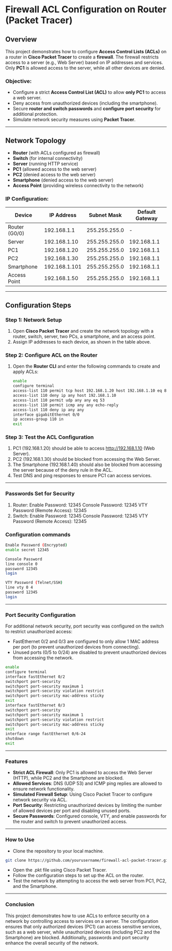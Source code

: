 # Firewall ACL Configuration on Router (Packet Tracer)

## Overview
This project demonstrates how to configure **Access Control Lists (ACLs)** on a router in **Cisco Packet Tracer** to create a **firewall**. The firewall restricts access to a server (e.g., Web Server) based on IP addresses and services. Only **PC1** is allowed access to the server, while all other devices are denied.

### Objective:
- Configure a strict **Access Control List (ACL)** to allow **only PC1** to access a web server.
- Deny access from unauthorized devices (including the smartphone).
- Secure **router and switch passwords** and **configure port security** for additional protection.
- Simulate network security measures using **Packet Tracer**.

---

## **Network Topology**

- **Router** (with ACLs configured as firewall)
- **Switch** (for internal connectivity)
- **Server** (running HTTP service)
- **PC1** (allowed access to the web server)
- **PC2** (denied access to the web server)
- **Smartphone** (denied access to the web server)
- **Access Point** (providing wireless connectivity to the network)

### IP Configuration:
| Device         | IP Address      | Subnet Mask      | Default Gateway  |
|----------------|-----------------|------------------|------------------|
| Router (G0/0)  | 192.168.1.1     | 255.255.255.0    | -                |
| Server         | 192.168.1.10    | 255.255.255.0    | 192.168.1.1     |
| PC1            | 192.168.1.20    | 255.255.255.0    | 192.168.1.1     |
| PC2            | 192.168.1.30    | 255.255.255.0    | 192.168.1.1     |
| Smartphone     | 192.168.1.101    | 255.255.255.0    | 192.168.1.1     |
| Access Point   | 192.168.1.50    | 255.255.255.0    | 192.168.1.1     |

---

## **Configuration Steps**

### Step 1: **Network Setup**
1. Open **Cisco Packet Tracer** and create the network topology with a router, switch, server, two PCs, a smartphone, and an access point.
2. Assign IP addresses to each device, as shown in the table above.

### Step 2: **Configure ACL on the Router**
1. Open the **Router CLI** and enter the following commands to create and apply ACLs:
   ```bash
   enable
   configure terminal
   access-list 110 permit tcp host 192.168.1.20 host 192.168.1.10 eq 80
   access-list 110 deny ip any host 192.168.1.10
   access-list 110 permit udp any any eq 53
   access-list 110 permit icmp any any echo-reply
   access-list 110 deny ip any any
   interface gigabitEthernet 0/0
   ip access-group 110 in
   exit
   
### Step 3: **Test the ACL Configuration**
1. PC1 (192.168.1.20) should be able to access http://192.168.1.10 (Web Server).
2. PC2 (192.168.1.30) should be blocked from accessing the Web Server.
3. The Smartphone (192.168.1.40) should also be blocked from accessing the server because of the deny rule in the ACL.
4. Test DNS and ping responses to ensure PC1 can access services.
---
### Passwords Set for Security
1. Router:
Enable Password: 12345
Console Password: 12345
VTY Password (Remote Access): 12345
2. Switch:
Enable Password: 12345
Console Password: 12345
VTY Password (Remote Access): 12345

### **Configuration commands**
  ```bash
  Enable Password (Encrypted)
  enable secret 12345

  Console Password
  line console 0
  password 12345
  login

  VTY Password (Telnet/SSH)
  line vty 0 4
  password 12345
  login
```
---
### Port Security Configuration
For additional network security, port security was configured on the switch to restrict unauthorized access:

- FastEthernet 0/2 and 0/3 are configured to only allow 1 MAC address per port (to prevent unauthorized devices from connecting).
- Unused ports (0/5 to 0/24) are disabled to prevent unauthorized devices from accessing the network.

``` bash
enable
configure terminal
interface fastEthernet 0/2
switchport port-security
switchport port-security maximum 1
switchport port-security violation restrict
switchport port-security mac-address sticky
exit
interface fastEthernet 0/3
switchport port-security
switchport port-security maximum 1
switchport port-security violation restrict
switchport port-security mac-address sticky
exit
interface range fastEthernet 0/6-24
shutdown
exit
```
---
### Features
- **Strict ACL Firewall**: Only PC1 is allowed to access the Web Server (HTTP), while PC2 and the Smartphone are blocked.
- **Allowed Services**: DNS (UDP 53) and ICMP ping replies are allowed to ensure network functionality.
- **Simulated Firewall Setup**: Using Cisco Packet Tracer to configure network security via ACL.
- **Port Security**: Restricting unauthorized devices by limiting the number of allowed devices per port and disabling unused ports.
- **Secure Passwords**: Configured console, VTY, and enable passwords for the router and switch to prevent unauthorized access.
---
### How to Use
- Clone the repository to your local machine.
``` bash
git clone https://github.com/yourusername/firewall-acl-packet-tracer.git
```
- Open the .pkt file using Cisco Packet Tracer.
- Follow the configuration steps to set up the ACL on the router.
- Test the network by attempting to access the web server from PC1, PC2, and the Smartphone.
---
### Conclusion
This project demonstrates how to use ACLs to enforce security on a network by controlling access to services on a server. The configuration ensures that only authorized devices (PC1) can access sensitive services, such as a web server, while unauthorized devices (including PC2 and the Smartphone) are blocked. Additionally, passwords and port security enhance the overall security of the network.


